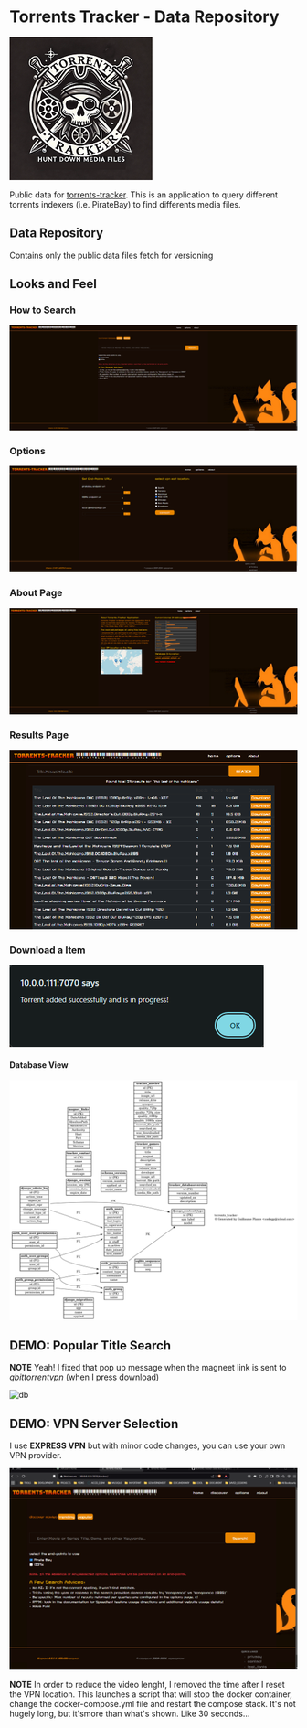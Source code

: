 # Torrents Tracker - Data Repository

![logo](doc/img/logo_small.png)
 
Public data for [torrents-tracker](https://github.com/arsscriptum/torrents-tracker).
This is an application to query different torrents indexers (i.e. PirateBay) to find differents media files. 

## Data Repository

Contains only the public data files fetch for versioning


## Looks and Feel

### How to Search

![1](doc/img/tracker01.png)

### Options

![2](doc/img/tracker02.png)


### About Page

![3](doc/img/tracker03.png)


### Results Page

![4](doc/img/tracker04.png)


### Download a Item

![5](doc/img/tracker05.png)



#### Database View

![db](doc/img/dbview.png)



## DEMO: Popular Title Search

**NOTE** Yeah! I fixed that pop up message when the magneet link is sent to *qbittorrentvpn* (when I press download)

![db](doc/img/popular.gif)



## DEMO: VPN Server Selection

I use **EXPRESS VPN** but with minor code changes, you can use your own VPN provider.

![db](doc/img/vpn.gif)


**NOTE** In  order to reduce the video lenght, I removed the time after I reset the VPN location. This launches a script that will stop the docker container, change the docker-compose.yml file and restart the compose stack. It's not hugely long, but it'smore than  what's  shown. Like 30 seconds...